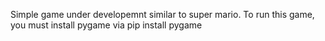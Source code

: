 Simple game under developemnt similar to super mario. 
To run this game, you must install pygame via pip install pygame

